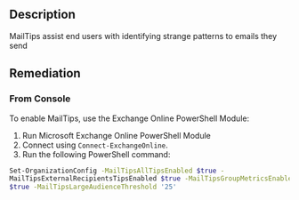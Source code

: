 ## Description

MailTips assist end users with identifying strange patterns to emails they send

## Remediation

### From Console

To enable MailTips, use the Exchange Online PowerShell Module:

1. Run Microsoft Exchange Online PowerShell Module
2. Connect using `Connect-ExchangeOnline`.
3. Run the following PowerShell command:

```bash
Set-OrganizationConfig -MailTipsAllTipsEnabled $true - 
MailTipsExternalRecipientsTipsEnabled $true -MailTipsGroupMetricsEnabled 
$true -MailTipsLargeAudienceThreshold '25'
```
